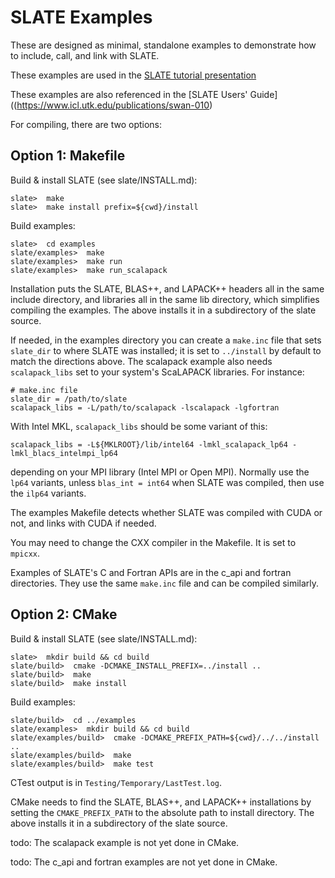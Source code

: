 SLATE Examples
================================================================================

These are designed as minimal, standalone examples to demonstrate
how to include, call, and link with SLATE.

These examples are used in the
[SLATE tutorial presentation](https://bitbucket.org/icl/slate/downloads/slate-tutorial.pdf)

These examples are also referenced in the
[SLATE Users' Guide]((https://www.icl.utk.edu/publications/swan-010)

For compiling, there are two options:

## Option 1: Makefile

Build & install SLATE (see slate/INSTALL.md):

    slate>  make
    slate>  make install prefix=${cwd}/install

Build examples:

    slate>  cd examples
    slate/examples>  make
    slate/examples>  make run
    slate/examples>  make run_scalapack

Installation puts the SLATE, BLAS++, and LAPACK++ headers all in the
same include directory, and libraries all in the same lib directory,
which simplifies compiling the examples. The above installs it in a
subdirectory of the slate source.

If needed, in the examples directory you can create a `make.inc` file
that sets `slate_dir` to where SLATE was installed; it is set to
`../install` by default to match the directions above. The scalapack
example also needs `scalapack_libs` set to your system's ScaLAPACK
libraries. For instance:

    # make.inc file
    slate_dir = /path/to/slate
    scalapack_libs = -L/path/to/scalapack -lscalapack -lgfortran

With Intel MKL, `scalapack_libs` should be some variant of this:

    scalapack_libs = -L${MKLROOT}/lib/intel64 -lmkl_scalapack_lp64 -lmkl_blacs_intelmpi_lp64

depending on your MPI library (Intel MPI or Open MPI). Normally use the
`lp64` variants, unless `blas_int = int64` when SLATE was compiled, then
use the `ilp64` variants.

The examples Makefile detects whether SLATE was compiled with CUDA or
not, and links with CUDA if needed.

You may need to change the CXX compiler in the Makefile. It is set to `mpicxx`.

Examples of SLATE's C and Fortran APIs are in the c_api and fortran
directories. They use the same `make.inc` file and can be compiled
similarly.


## Option 2: CMake

Build & install SLATE (see slate/INSTALL.md):

    slate>  mkdir build && cd build
    slate/build>  cmake -DCMAKE_INSTALL_PREFIX=../install ..
    slate/build>  make
    slate/build>  make install

Build examples:

    slate/build>  cd ../examples
    slate/examples>  mkdir build && cd build
    slate/examples/build>  cmake -DCMAKE_PREFIX_PATH=${cwd}/../../install ..
    slate/examples/build>  make
    slate/examples/build>  make test

CTest output is in `Testing/Temporary/LastTest.log`.

CMake needs to find the SLATE, BLAS++, and LAPACK++ installations by
setting the `CMAKE_PREFIX_PATH` to the absolute path to install
directory. The above installs it in a subdirectory of the slate source.

todo: The scalapack example is not yet done in CMake.

todo: The c_api and fortran examples are not yet done in CMake.
